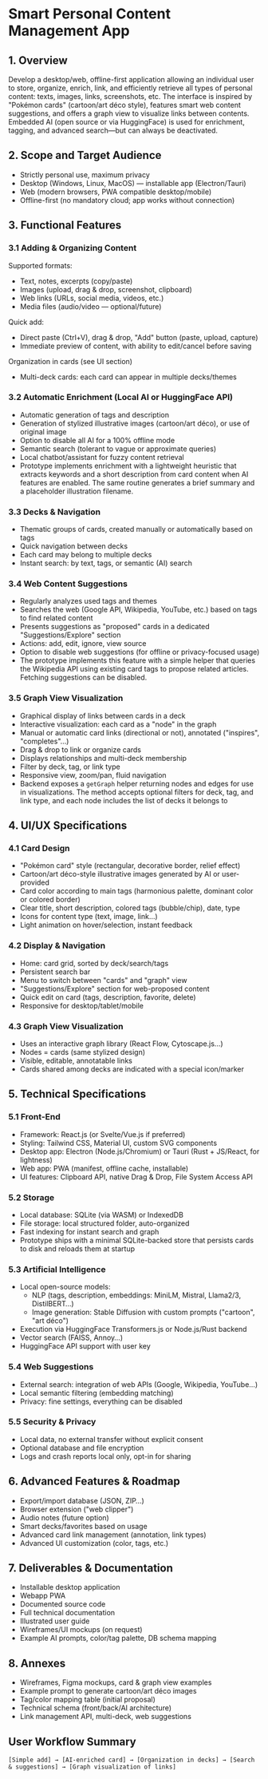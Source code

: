 # Smart Personal Content Management App

## 1. Overview
Develop a desktop/web, offline-first application allowing an individual user to store, organize, enrich, link, and efficiently retrieve all types of personal content: texts, images, links, screenshots, etc. The interface is inspired by "Pokémon cards" (cartoon/art déco style), features smart web content suggestions, and offers a graph view to visualize links between contents. Embedded AI (open source or via HuggingFace) is used for enrichment, tagging, and advanced search—but can always be deactivated.

## 2. Scope and Target Audience
- Strictly personal use, maximum privacy
- Desktop (Windows, Linux, MacOS) — installable app (Electron/Tauri)
- Web (modern browsers, PWA compatible desktop/mobile)
- Offline-first (no mandatory cloud; app works without connection)

## 3. Functional Features
### 3.1 Adding & Organizing Content
Supported formats:
- Text, notes, excerpts (copy/paste)
- Images (upload, drag & drop, screenshot, clipboard)
- Web links (URLs, social media, videos, etc.)
- Media files (audio/video — optional/future)

Quick add:
- Direct paste (Ctrl+V), drag & drop, "Add" button (paste, upload, capture)
- Immediate preview of content, with ability to edit/cancel before saving

Organization in cards (see UI section)
- Multi-deck cards: each card can appear in multiple decks/themes

### 3.2 Automatic Enrichment (Local AI or HuggingFace API)
- Automatic generation of tags and description
- Generation of stylized illustrative images (cartoon/art déco), or use of original image
- Option to disable all AI for a 100% offline mode
- Semantic search (tolerant to vague or approximate queries)
- Local chatbot/assistant for fuzzy content retrieval
 - Prototype implements enrichment with a lightweight heuristic that extracts keywords and a short description from card content when AI features are enabled. The same routine generates a brief summary and a placeholder illustration filename.

### 3.3 Decks & Navigation
- Thematic groups of cards, created manually or automatically based on tags
- Quick navigation between decks
- Each card may belong to multiple decks
- Instant search: by text, tags, or semantic (AI) search

### 3.4 Web Content Suggestions
- Regularly analyzes used tags and themes
- Searches the web (Google API, Wikipedia, YouTube, etc.) based on tags to find related content
- Presents suggestions as "proposed" cards in a dedicated "Suggestions/Explore" section
- Actions: add, edit, ignore, view source
- Option to disable web suggestions (for offline or privacy-focused usage)
- The prototype implements this feature with a simple helper that queries the Wikipedia API using existing card tags to propose related articles. Fetching suggestions can be disabled.

### 3.5 Graph View Visualization
- Graphical display of links between cards in a deck
- Interactive visualization: each card as a "node" in the graph
- Manual or automatic card links (directional or not), annotated ("inspires", "completes"…)
- Drag & drop to link or organize cards
- Displays relationships and multi-deck membership
- Filter by deck, tag, or link type
- Responsive view, zoom/pan, fluid navigation
- Backend exposes a `getGraph` helper returning nodes and edges for use in visualizations. The method accepts optional filters for deck, tag, and link type, and each node includes the list of decks it belongs to

## 4. UI/UX Specifications
### 4.1 Card Design
- "Pokémon card" style (rectangular, decorative border, relief effect)
- Cartoon/art déco-style illustrative images generated by AI or user-provided
- Card color according to main tags (harmonious palette, dominant color or colored border)
- Clear title, short description, colored tags (bubble/chip), date, type
- Icons for content type (text, image, link…)
- Light animation on hover/selection, instant feedback

### 4.2 Display & Navigation
- Home: card grid, sorted by deck/search/tags
- Persistent search bar
- Menu to switch between "cards" and "graph" view
- "Suggestions/Explore" section for web-proposed content
- Quick edit on card (tags, description, favorite, delete)
- Responsive for desktop/tablet/mobile

### 4.3 Graph View Visualization
- Uses an interactive graph library (React Flow, Cytoscape.js…)
- Nodes = cards (same stylized design)
- Visible, editable, annotatable links
- Cards shared among decks are indicated with a special icon/marker

## 5. Technical Specifications
### 5.1 Front-End
- Framework: React.js (or Svelte/Vue.js if preferred)
- Styling: Tailwind CSS, Material UI, custom SVG components
- Desktop app: Electron (Node.js/Chromium) or Tauri (Rust + JS/React, for lightness)
- Web app: PWA (manifest, offline cache, installable)
- UI features: Clipboard API, native Drag & Drop, File System Access API

### 5.2 Storage
- Local database: SQLite (via WASM) or IndexedDB
- File storage: local structured folder, auto-organized
- Fast indexing for instant search and graph
 - Prototype ships with a minimal SQLite-backed store that persists cards to disk and reloads them at startup

### 5.3 Artificial Intelligence
- Local open-source models:
  - NLP (tags, description, embeddings: MiniLM, Mistral, Llama2/3, DistilBERT…)
  - Image generation: Stable Diffusion with custom prompts ("cartoon", "art déco")
- Execution via HuggingFace Transformers.js or Node.js/Rust backend
- Vector search (FAISS, Annoy…)
- HuggingFace API support with user key

### 5.4 Web Suggestions
- External search: integration of web APIs (Google, Wikipedia, YouTube…)
- Local semantic filtering (embedding matching)
- Privacy: fine settings, everything can be disabled

### 5.5 Security & Privacy
- Local data, no external transfer without explicit consent
- Optional database and file encryption
- Logs and crash reports local only, opt-in for sharing

## 6. Advanced Features & Roadmap
- Export/import database (JSON, ZIP…)
- Browser extension ("web clipper")
- Audio notes (future option)
- Smart decks/favorites based on usage
- Advanced card link management (annotation, link types)
- Advanced UI customization (color, tags, etc.)

## 7. Deliverables & Documentation
- Installable desktop application
- Webapp PWA
- Documented source code
- Full technical documentation
- Illustrated user guide
- Wireframes/UI mockups (on request)
- Example AI prompts, color/tag palette, DB schema mapping

## 8. Annexes
- Wireframes, Figma mockups, card & graph view examples
- Example prompt to generate cartoon/art déco images
- Tag/color mapping table (initial proposal)
- Technical schema (front/back/AI architecture)
- Link management API, multi-deck, web suggestions

## User Workflow Summary
```
[Simple add] → [AI-enriched card] → [Organization in decks] → [Search & suggestions] → [Graph visualization of links]
```
